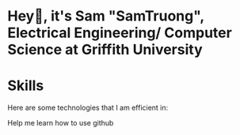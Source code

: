 # Hey👋, it's Sam "SamTruong", Electrical Engineering/ Computer Science at Griffith University




# Skills
Here are some technologies that I am efficient in:

Help me learn how to use github